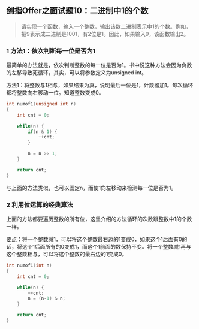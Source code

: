 ## 剑指Offer之面试题10：二进制中1的个数

> 请实现一个函数，输入一个整数，输出该数二进制表示中1的个数。例如，把9表示成二进制是1001，有2位是1。因此，如果输入9，该函数输出2。

### 1 方法1：依次判断每一位是否为1

最简单的办法就是，依次判断整数的每一位是否为1。书中说这种方法会因为负数的左移导致死循环，其实，可以将参数定义为unsigned int。

方法1：将整数与1相与，如果结果为真，说明最后一位是1，计数器加1。每次循环都将整数向右移动一位。知道整数变成0。

``` C++
int numof1(unsigned int n)
{
	int cnt = 0;

	while(n) {
		if(n & 1) {
			++cnt;
		}

		n = n >> 1;
	}

	return cnt;
}
```

与上面的方法类似，也可以固定n，而使1向左移动来检测每一位是否为1。

### 2 利用位运算的经典算法

上面的方法都要遍历整数的所有位，这里介绍的方法循环的次数跟整数中1的个数一样。

要点：将一个整数减1，可以将这个整数最右边的1变成0，如果这个1后面有0的话，将这个1后面所有的0变成1，而这个1前面的数保持不变。将一个整数减1再与这个整数相与，可以将这个整数的最右边的1变成0。

``` C++
int numof1(int n)
{
	int cnt = 0;

	while(n) {
		++cnt;
		n = (n-1) & n;
	}

	return cnt;
}
```

